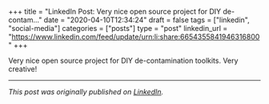 +++
title = "LinkedIn Post: Very nice open source project for DIY de-contam..."
date = "2020-04-10T12:34:24"
draft = false
tags = ["linkedin", "social-media"]
categories = ["posts"]
type = "post"
linkedin_url = "https://www.linkedin.com/feed/update/urn:li:share:6654355841946316800"
+++

Very nice open source project for DIY de-contamination toolkits. Very creative!

---

*This post was originally published on [LinkedIn](https://www.linkedin.com/in/adrianmoreno/recent-activity/all/).*